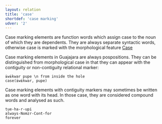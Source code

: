 ```yaml
---
layout: relation
title: 'case'
shortdef: 'case marking'
udver: '2'
---
```


Case marking elements are function words which assign case to the noun of which they are dependents. They are always separate syntactic words, otherwise case is marked with the morphological feature [Case](https://universaldependencies.org/u/feat/Case.html)

Case marking elements in Guajajara are always pospositions. They can be distinguished from morphological case in that they can appear with the contiguity or non-contiguity relational marker:

~~~ sdparse
ɨwɨkwar pupe \n from inside the hole
case(ɨwɨkwar, pupe)
~~~

Case marking elements with contiguity markers may sometimes be written as one word with its head. In those case, they are considered compound words and analysed as such.

```
tue-ha-r-upi
always-Nomzr-Cont-for
forever
```


<!-- Interlanguage links updated Po 6. listopadu 2023, 21:42:31 CET -->
